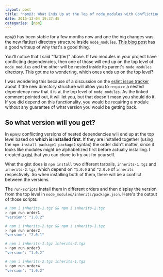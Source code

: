 ```yaml
---
layout: post
title: "npm@3: What Ends Up at the Top of node_modules with Conflicting Dependencies?"
date: 2015-12-04 19:37:45
categories: [npm]
---
```


`npm@3` has been stable for a few months now and one the big changes was the new flat(ter) directory structure inside `node_modules`. [This blog post](http://www.felixrieseberg.com/npm-v3-is-out-and-its-a-really-big-deal-for-windows/#flatmoduleinstallation) has a good writeup of why that's a good thing.

You'll notice that I said "flat(ter)" above. If two modules in your project have conflicting dependencies, then one of those will end up on the top level of `node_modules` and the other will be nested inside its parent's `node_modules` directory. This got me to wondering, which ones ends up on the top level?

I was wondering this because of a discussion on the [eslint issue tracker](https://github.com/eslint/eslint/issues/3458#issuecomment-132922673) about if the new directory structure will allow you to `require` a nested dependency now that it is at the top level of `node_modules`. As the linked comment pointed out, it will let you, but that doesn't mean you should do it. If you did depend on this functionality, you would be requiring a module without any guarantee of what version you would be getting back.

<!-- more -->

## So what version will you get?

In `npm@3` conflicting versions of nested dependencies will end up at the top level based on **which is installed first**. If they are installed together (using the `npm install package1 package2` syntax) the order didn't matter, since it looks like modules might be alphabetized first before actually installing. I created [a gist](https://gist.github.com/lukekarrys/14ad8946abb208f89e11) that you can clone to try out for yourself.

What the gist does is `npm install` two different tarballs, `inherits-1.tgz` and `inherits-2.tgz`, which depend on `^1.0.0` and `^2.0.0` of `inherits` respectively. So when installing both of them, there will be a conflict between the versions.

The `run-scripts` install them in different orders and then display the version from the top level in `node_modules/inherits/package.json`. Here's the output of those scripts:

```sh
# npm i inherits-1.tgz && npm i inherits-2.tgz
> npm run order1
"version": "1.0.2"

# npm i inherits-2.tgz && npm i inherits-1.tgz
> npm run order2
"version": "2.0.1"

# npm i inherits-1.tgz inherits-2.tgz
> npm run order3
"version": "1.0.2"

# npm i inherits-2.tgz inherits-1.tgz
> npm run order4
"version": "1.0.2"
```
